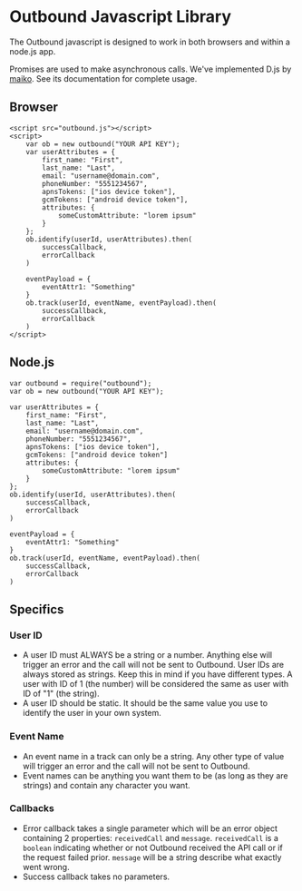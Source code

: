 # Outbound Javascript Library
The Outbound javascript is designed to work in both browsers and within a node.js app.

Promises are used to make asynchronous calls. We've implemented D.js by [maiko](http://malko.github.io/D.js/). See its documentation for complete usage.

## Browser

    <script src="outbound.js"></script>
    <script>
        var ob = new outbound("YOUR API KEY");
        var userAttributes = {
            first_name: "First",
            last_name: "Last",
            email: "username@domain.com",
            phoneNumber: "5551234567",
            apnsTokens: ["ios device token"],
            gcmTokens: ["android device token"],
            attributes: {
                someCustomAttribute: "lorem ipsum"
            }
        };
        ob.identify(userId, userAttributes).then(
            successCallback,
            errorCallback
        )

        eventPayload = {
            eventAttr1: "Something"
        }
        ob.track(userId, eventName, eventPayload).then(
            successCallback,
            errorCallback
        )
    </script>

## Node.js

    var outbound = require("outbound");
    var ob = new outbound("YOUR API KEY");

    var userAttributes = {
        first_name: "First",
        last_name: "Last",
        email: "username@domain.com",
        phoneNumber: "5551234567",
        apnsTokens: ["ios device token"],
        gcmTokens: ["android device token"]
        attributes: {
            someCustomAttribute: "lorem ipsum"
        }
    };
    ob.identify(userId, userAttributes).then(
        successCallback,
        errorCallback
    )

    eventPayload = {
        eventAttr1: "Something"
    }
    ob.track(userId, eventName, eventPayload).then(
        successCallback,
        errorCallback
    )

## Specifics
### User ID
- A user ID must ALWAYS be a string or a number. Anything else will trigger an error and the call will not be sent to Outbound. User IDs are always stored as strings. Keep this in mind if you have different types. A user with ID of 1 (the number) will be considered the same as user with ID of "1" (the string).
- A user ID should be static. It should be the same value you use to identify the user in your own system.

### Event Name
- An event name in a track can only be a string. Any other type of value will trigger an error and the call will not be sent to Outbound.
- Event names can be anything you want them to be (as long as they are strings) and contain any character you want.

### Callbacks
- Error callback takes a single parameter which will be an error object containing 2 properties: `receivedCall` and `message`. `receivedCall` is a `boolean` indicating whether or not Outbound received the API call or if the request failed prior. `message` will be a string describe what exactly went wrong.
- Success callback takes no parameters.
